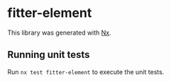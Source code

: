 # fitter-element

This library was generated with [Nx](https://nx.dev).

## Running unit tests

Run `nx test fitter-element` to execute the unit tests.
